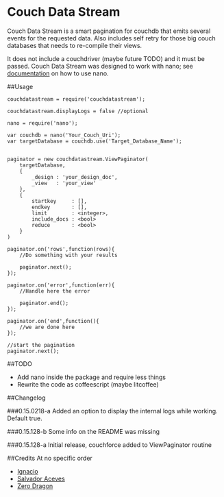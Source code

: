 Couch Data Stream
=================

Couch Data Stream is a smart pagination for couchdb that emits several events for the requested data. Also includes self retry for those big couch databases that needs to re-compile their views.

It does not include a couchdriver (maybe future TODO) and it must be passed. Couch Data Stream was designed to work with nano; see [documentation](https://www.npmjs.com/package/nano) on how to use nano.

##Usage

	couchdatastream = require('couchdatastream');

	couchdatastream.displayLogs = false //optional

	nano = require('nano');
	
	var couchdb = nano('Your_Couch_Uri');
	var targetDatabase = couchdb.use('Target_Database_Name');
	
	
	paginator = new couchdatastream.ViewPaginator(
		targetDatabase,
		{
			_design : 'your_design_doc',
			_view   : 'your_view'
		},
		{
			startkey     : [],
			endkey       : [],
			limit        : <integer>,
			include_docs : <bool>
			reduce       : <bool>
		}
	)
	
	paginator.on('rows',function(rows){
		//Do something with your results

		paginator.next();
	});
	
	paginator.on('error',function(err){
		//Handle here the error

		paginator.end();
	});
	
	paginator.on('end',function(){
		//we are done here
	});
	
	//start the pagination
	paginator.next();

	
##TODO
- Add nano inside the package and require less things
- Rewrite the code as coffeescript (maybe litcoffee)
	
##Changelog

###0.15.0218-a
Added an option to display the internal logs while working. Default true.

###0.15.128-b
Some info on the README was missing

###0.15.128-a
Initial release, couchforce added to ViewPaginator routine


##Credits
At no specific order

- [Ignacio](https://github.com/castci)
- [Salvador Aceves](https://github.com/xalakox)
- [Zero Dragon](https://github.com/zerodragon)